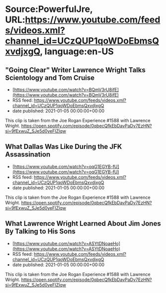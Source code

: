 # Source:PowerfulJre, URL:https://www.youtube.com/feeds/videos.xml?channel_id=UCzQUP1qoWDoEbmsQxvdjxgQ, language:en-US

## "Going Clear" Writer Lawrence Wright Talks Scientology and Tom Cruise
 - [https://www.youtube.com/watch?v=BQmV3rU8ifE](https://www.youtube.com/watch?v=BQmV3rU8ifE)
 - RSS feed: https://www.youtube.com/feeds/videos.xml?channel_id=UCzQUP1qoWDoEbmsQxvdjxgQ
 - date published: 2021-01-05 00:00:00+00:00

This clip is taken from the Joe Rogan Experience #1588 with Lawrence Wright. https://open.spotify.com/episode/0qbecQfkEbDavPaDv7EzHN?si=9fExwuZ_SJe5d0yeFIZlqw

## What Dallas Was Like During the JFK Assassination
 - [https://www.youtube.com/watch?v=oqG1EGYB-fU](https://www.youtube.com/watch?v=oqG1EGYB-fU)
 - RSS feed: https://www.youtube.com/feeds/videos.xml?channel_id=UCzQUP1qoWDoEbmsQxvdjxgQ
 - date published: 2021-01-05 00:00:00+00:00

This clip is taken from the Joe Rogan Experience #1588 with Lawrence Wright. https://open.spotify.com/episode/0qbecQfkEbDavPaDv7EzHN?si=9fExwuZ_SJe5d0yeFIZlqw

## What Lawrence Wright Learned About Jim Jones By Talking to His Sons
 - [https://www.youtube.com/watch?v=ASYtDNoaeHo](https://www.youtube.com/watch?v=ASYtDNoaeHo)
 - RSS feed: https://www.youtube.com/feeds/videos.xml?channel_id=UCzQUP1qoWDoEbmsQxvdjxgQ
 - date published: 2021-01-05 00:00:00+00:00

This clip is taken from the Joe Rogan Experience #1588 with Lawrence Wright. https://open.spotify.com/episode/0qbecQfkEbDavPaDv7EzHN?si=9fExwuZ_SJe5d0yeFIZlqw

